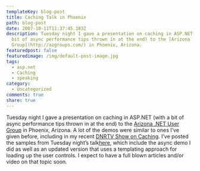 ```yaml
---
templateKey: blog-post
title: Caching Talk in Phoenix
path: blog-post
date: 2007-10-11T11:37:45.183Z
description: Tuesday night I gave a presentation on caching in ASP.NET (with a
  bit of async performance tips thrown in at the end) to the [Arizona .NET User
  Group](http://azgroups.com/) in Phoenix, Arizona.
featuredpost: false
featuredimage: /img/default-post-image.jpg
tags:
  - asp.net
  - Caching
  - speaking
category:
  - Uncategorized
comments: true
share: true
---
```

<!--StartFragment-->

Tuesday night I gave a presentation on caching in ASP.NET (with a bit of async performance tips thrown in at the end) to the [Arizona .NET User Group](http://azgroups.com/) in Phoenix, Arizona. A lot of the demos were similar to ones I’ve given before, including in my recent [DNRTV Show on Caching](http://aspadvice.com/blogs/ssmith/archive/2007/09/30/Caching-in-ASP.NET-Show-on-dnrTV.aspx). I’ve posted the samples from Tuesday night’s talk[here](http://aspalliance.info/samples/cachingphoenixaz.zip), which include the async demo I did as well as an updated version that uses a templating approach for loading up the user controls. I expect to have a full blown articles and/or video on that topic soon.

<!--EndFragment-->